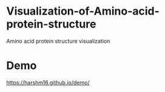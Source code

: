# Visualization-of-Amino-acid-protein-structure
Amino acid protein structure visualization 

# Demo 
<https://harshm16.github.io/demo/>
